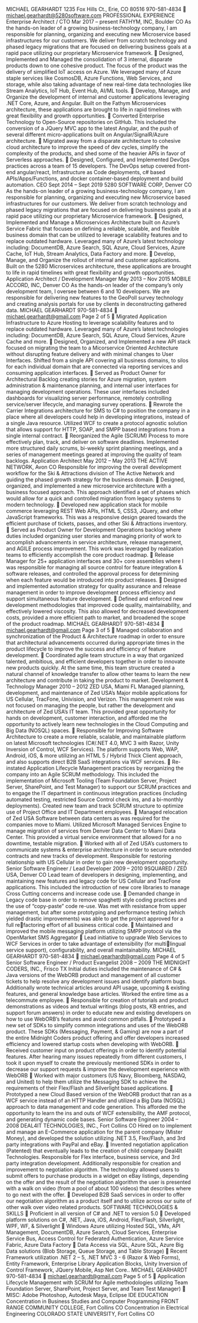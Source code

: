 MICHAEL GEARHARDT
1235 Fox Hills Ct., Erie, CO 80516
970-581-4834  michael.gearhardt@5280software.com
PROFESSIONAL EXPERIENCE
Enterprise Architect / CTO Mar 2017 – present
FATHYM, INC, Boulder CO
As the hands-on leader of a growing business-technology company, I am responsible for planning, organizing and 
executing new Microservice based infrastructures for our customers. We deliver from scratch technology and phased 
legacy migrations that are focused on delivering business goals at a rapid pace utilizing our proprietary Microservice 
framework.
 Designed, Implemented and Managed the consolidation of 3 internal, disparate products down to one 
cohesive product. The focus of the product was the delivery of simplified IoT access on Azure. We leveraged 
many of Azure staple services like CosmosDB, Azure Functions, Web Services, and storage, while also taking 
advantage of new real-time data technologies like Stream Analytics, IoT Hub, Event Hub, AI/ML tools.
 Develop, Manage, and Organize the development of internal and customer applications leveraging .NET Core, 
Azure, and Angular. Built on the Fathym Microservices architecture, these applications are brought to life in rapid 
timelines with great flexibility and growth opportunities.
 Converted Enterprise Technology to Open-Source repositories on GitHub. This included the conversion of a 
JQuery MVC app to the latest Angular, and the push of several different micro-applications built on 
Angular/SignalR/Azure architecture. 
 Migrated away from a disparate architecture to cohesive cloud architecture to improve the speed of dev 
cycles, simplify the complexity of the products, and shed some of the heavier APIs in favor of Serverless 
approaches.
 Designed, Configured, and Implemented DevOps practices across a team of 15 developers. The DevOps 
setup covered front-end angular/react, Infrastructure as Code deployments, c# based APIs/Apps/Functions, and 
docker container-based deployment and build automation.
CEO Sept 2014 – Sept 2019
5280 SOFTWARE CORP, Denver CO
As the hands-on leader of a growing business-technology company, I am responsible for planning, organizing and 
executing new Microservice based infrastructures for our customers. We deliver from scratch technology and phased 
legacy migrations that are focused on delivering business goals at a rapid pace utilizing our proprietary Microservice 
framework.
 Designed, Implemented and Manage a Microservices Architecture built on Azure’s Service Fabric that 
focuses on defining a reliable, scalable, and flexible business domain that can be utilized to leverage scalability 
features and to replace outdated hardware. Leveraged many of Azure’s latest technology including: DocumentDB, 
Azure Search, SQL Azure, Cloud Services, Azure Cache, IoT Hub, Stream Analytics, Data Factory and more. 
 Develop, Manage, and Organize the rollout of internal and customer applications. Built on the 5280 
Microservices architecture, these applications are brought to life in rapid timelines with great flexibility and growth 
opportunities.
Application Architect / Development Manager May 2013 – Nov 2015
MOBILE ACCORD, INC, Denver CO
As the hands-on leader of the company’s only development team, I oversee between 6 and 10 developers. We are 
responsible for delivering new features to the GeoPoll survey technology and creating analysis portals for use by clients 
in deconstructing gathered data.
MICHAEL GEARHARDT
970-581-4834  michael.gearhardt@gmail.com
Page 2 of 5
 Migrated Application Infrastructure to Azure Hosting to leverage scalability features and to replace outdated 
hardware. Leveraged many of Azure’s latest technologies including: DocumentDB, Azure Search, SQL Azure, 
Cloud Services, Azure Cache and more. 
 Designed, Organized, and Implemented a new API stack focused on migrating the team to a Micorservice 
Oriented Architecture without disrupting feature delivery and with minimal changes to User Interfaces. Shifted 
from a single API covering all business domains, to silos for each individual domain that are connected via 
reporting services and consuming application interfaces.
 Served as Product Owner for Architectural Backlog creating stories for Azure migration, system administration 
& maintenance planning, and internal user interfaces for managing development operations. These user interfaces 
included dashboards for visualizing server performance, remotely controlling service/server lifecycle, and managing 
survey operations.
 Rewrote the Carrier Integrations architecture for SMS to C# to position the company in a place where all 
developers could help in developing integrations, instead of a single Java resource. Utilized WCF to create a 
protocol agnostic solution that allows support for HTTP, SOAP, and SMPP based integrations from a single 
internal contract.
 Reorganized the Agile (SCRUM) Process to more effectively plan, track, and deliver on software deadlines. 
Implemented more structured daily scrums, bi-weekly sprint planning meetings, and a series of management 
meetings geared at improving the quality of team backlogs.
Application Architect May 2012 – May 2013
THE ACTIVE NETWORK, Avon CO
Responsible for improving the overall development workflow for the Ski & Attractions division of The Active Network 
and guiding the phased growth strategy for the business domain. 
 Designed, organized, and implemented a new microservice architecture with a business focused approach. 
This approach identified a set of phases which would allow for a quick and controlled migration from legacy 
systems to modern technology.
 Developed new application stack for mobile commerce leveraging REST Web APIs, HTML 5, CSS3, JQuery, 
and other JavaScript frameworks. This was a responsive design geared towards the efficient purchase of tickets, 
passes, and other Ski & Attractions inventory.
 Served as Product Owner for Development Operations backlog where duties included organizing user stories 
and managing priority of work to accomplish advancements in service architecture, release management, and 
AGILE process improvement. This work was leveraged by realization teams to efficiently accomplish the core 
product roadmap.
 Release Manager for 25+ application interfaces and 30+ core assemblies where I was responsible for 
managing all source control for feature integration & software releases, and controlled the approval process for 
determining when each feature would be introduced into product releases.
 Designed and implemented automation strategy for quality assurance and release management in order to 
improve development process efficiency and support simultaneous feature development.
 Defined and enforced new development methodologies that improved code quality, maintainability, and 
effectively lowered viscosity. This also allowed for decreased development costs, provided a more efficient path to 
market, and broadened the scope of the product roadmap.
MICHAEL GEARHARDT
970-581-4834  michael.gearhardt@gmail.com
Page 3 of 5
 Managed collaboration and synchronization of the Product & Architecture roadmap in order to ensure that 
architectural advancements occurred during appropriate times in the product lifecycle to improve the success and 
efficiency of feature development.
 Coordinated agile team structure in a way that organized talented, ambitious, and efficient developers together in 
order to innovate new products quickly. At the same time, this team structure created a natural channel of 
knowledge transfer to allow other teams to learn the new architecture and contribute in taking the product to 
market.
Development & Technology Manager 2010 – 2012
ZED USA, Miami FL
Managed planning, development, and maintenance of Zed USA’s Major mobile applications for US Cellular, TracFone, 
Univision, and Verizon. This management role was not focused on managing the people, but rather the development 
and architecture of Zed USA’s IT team. This provided great opportunity for hands on development, customer 
interaction, and afforded me the opportunity to actively learn new technologies in the Cloud Computing and Big Data 
(NOSQL) spaces.
 Responsible for Improving Software Architecture to create a more reliable, scalable, and maintainable platform 
on latest Microsoft technologies (C#/.NET 4.0, MVC 3 with Razor, Unity Inversion of Control, WCF Services). 
The platform supports Web, WAP, Android, iOS, & more utilizing an HTML 5 / Hybrid Thick Client approach, 
and also supports direct B2B SaaS integrations via WCF services.
 Re-instated Application Lifecycle Management practices by reorganizing the company into an Agile SCRUM 
methodology. This included the implementation of Microsoft Tooling (Team Foundation Server, Project Server, 
SharePoint, and Test Manager) to support our SCRUM practices and to engage the IT department in continuous 
integration practices (including automated testing, restricted Source Control check ins, and a bi-monthly 
deployments). Created new team and track SCRUM structure to optimize use of Project Office and IT 
Department employees.
 Managed relocation of Zed USA Software between data centers as was required for the companies move to 
Miami. Utilized Microsoft Managed Services Engine to manage migration of services from Denver Data Center to 
Miami Data Center. This provided a virtual service environment that allowed for a no downtime, testable 
migration.
 Worked with all of Zed USA’s customers to communicate systems & enterprise architecture in order to secure 
extended contracts and new tracks of development. Responsible for restoring relationship with US Cellular in 
order to gain new development opportunity.
Senior Software Engineer / Lead Developer 2009 – 2010
9SQUARED / ZED USA, Denver CO
Lead team of developers in designing, implementing, and maintaining new features and legacy code for US Cellular and 
TracFone applications. This included the introduction of new core libraries to manage Cross Cutting concerns and 
increase code use.
 Demanded change in Legacy code base in order to remove spaghetti style coding practices and the use of 
“copy-paste” code re-use. Was met with resistance from upper management, but after some prototyping and 
performance testing (which yielded drastic improvements) was able to get the project approved for a full refactoring effort of all business critical code.
 Maintained and improved the mobile messaging platform utilizing SMPP protocol via the OpenMarket SMS 
Aggregator
 Lead initiative to upgrade Web Services to WCF Services in order to take advantage of extensibility (for multilingual service support), configurability, and overall maintainability.
MICHAEL GEARHARDT
970-581-4834  michael.gearhardt@gmail.com
Page 4 of 5
Senior Software Engineer / Product Evangelist 2008 – 2009
THE MIDNIGHT CODERS, INC., Frisco TX
Initial duties included the maintenance of C# & Java versions of the WebORB product and management of all 
customer tickets to help resolve any development issues and identify platform bugs. Additionally wrote technical 
articles around API usage, upcoming & existing features, and general knowledge base articles. Worked the entire time 
as a telecommute employee.
 Responsible for creation of tutorials and product demonstrations as videos and textual writings (blog posts, 
KB entries, and support forum answers) in order to educate new and existing developers on how to use WebORB’s 
features and avoid common pitfalls.
 Prototyped a new set of SDKs to simplify common integrations and uses of the WebORB product. These 
SDKs (Messaging, Payment, & Gaming) are now a part of the entire Midnight Coders product offering and offer 
developers increased efficiency and lowered startup costs when developing with WebORB.
 Received customer input on product offerings in order to identify potential features. After hearing many issues 
repeatedly from different customers, I took it upon myself to create the previously mentioned SDKs in order to 
decrease our support requests & improve the development experience with WebORB
 Worked with major customers (US Navy, Bloomberg, NASDAQ, and United) to help them utilize the 
Messaging SDK to achieve the requirements of their Flex/Flash and Silverlight based applications.
 Prototyped a new Cloud Based version of the WebORB product that ran as a WCF service instead of an 
HTTP Handler and utilized a Big Data (NOSQL) approach to data management and code generation. This 
afforded me the opportunity to learn the ins and outs of WCF extensibility, the AMF protocol, and generating 
dynamic code bases.
Senior Software Engineer 2004 – 2008
DEAL4IT TECHNOLOGIES, INC., Fort Collins CO
Hired on to implement and manage an E-Commerce application for the parent company (Mister Money), and 
developed the solution utilizing .NET 3.5, Flex/Flash, and 3rd party integrations with PayPal and eBay.
 Invented negotiation application (Patented) that eventually leads to the creation of child company Deal4It 
Technologies. Responsible for Flex interface, business service, and 3rd party integration development. Additionally 
responsible for creation and improvement to negotiation algorithm. The technology allowed users to submit offers 
to purchase products in a widget on eBay listings, depending on the offer and the result of the negotiation 
algorithm the user is presented with a walk on video (from a pool of about 100 videos) that describes where to go 
next with the offer. 
 Developed B2B SaaS services in order to offer our negotiation algorithm as a product itself and to utilize across 
our suite of other walk over video related products.
SOFTWARE TECHNOLOGIES & SKILLS
 Proficient in all version of C# and .NET to version 5.0
 Developed platform solutions on C#, .NET, Java, iOS, Android, Flex/Flash, Silverlight, WPF, WF, & Silverlight
 Windows Azure utilizing Hosted SQL, VMs, API Management, DocumentDB, Azure Search, Cloud Services, 
Enterprise Service Bus, Access Control for Federated Authentication, Azure Service Fabric, Azure Data Factory
 Data Access via SQL, Azure SQL, Azure Big Data solutions (Blob Storage, Queue Storage, and Table Storage)
 Recent Framework utilization .NET 2 – 5, .NET MVC 3 - 6 (Razor & Web Forms), Entity Framework, 
Enterprise Library Application Blocks, Unity Inversion of Control Framework, JQuery Mobile, Asp Net Core..
MICHAEL GEARHARDT
970-581-4834  michael.gearhardt@gmail.com
Page 5 of 5
 Application Lifecycle Management with SCRUM for Agile methodologies utilizing Team Foundation Server, 
SharePoint, Project Server, and Team Test Manager)
 MISC: Adobe Photoshop, Autodesk Maya, Eclipse IDE
EDUCATION
Concentration in Business Studies and Computer Programming
FRONT RANGE COMMUNITY COLLEGE, Fort Collins CO
Concentration in Electrical Engineering
COLORADO STATE UNIVERSITY, Fort Collins CO
